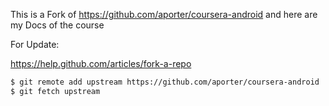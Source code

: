 This is a Fork of https://github.com/aporter/coursera-android and here are my Docs of the course

For Update:

https://help.github.com/articles/fork-a-repo

```bash
$ git remote add upstream https://github.com/aporter/coursera-android
$ git fetch upstream
```
